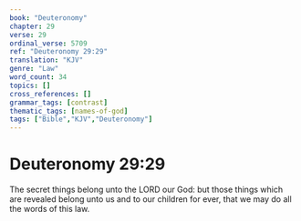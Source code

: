```yaml
---
book: "Deuteronomy"
chapter: 29
verse: 29
ordinal_verse: 5709
ref: "Deuteronomy 29:29"
translation: "KJV"
genre: "Law"
word_count: 34
topics: []
cross_references: []
grammar_tags: [contrast]
thematic_tags: [names-of-god]
tags: ["Bible","KJV","Deuteronomy"]
---
```


# Deuteronomy 29:29

The secret things belong unto the LORD our God: but those things which are revealed belong unto us and to our children for ever, that we may do all the words of this law.
